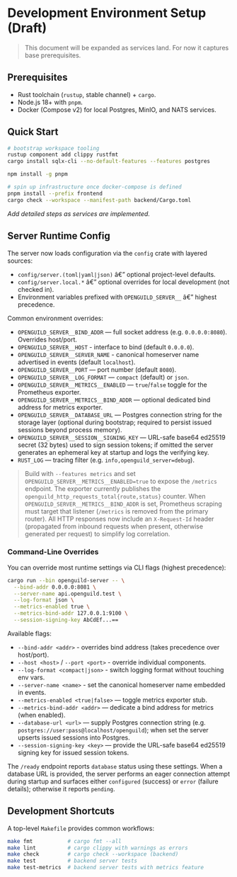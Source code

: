 ﻿# Development Environment Setup (Draft)

> This document will be expanded as services land. For now it captures base prerequisites.

## Prerequisites

- Rust toolchain (`rustup`, stable channel) + `cargo`.
- Node.js 18+ with `pnpm`.
- Docker (Compose v2) for local Postgres, MinIO, and NATS services.

## Quick Start

```bash
# bootstrap workspace tooling
rustup component add clippy rustfmt
cargo install sqlx-cli --no-default-features --features postgres

npm install -g pnpm

# spin up infrastructure once docker-compose is defined
pnpm install --prefix frontend
cargo check --workspace --manifest-path backend/Cargo.toml
```

_Add detailed steps as services are implemented._

## Server Runtime Config

The server now loads configuration via the `config` crate with layered sources:

- `config/server.(toml|yaml|json)` â€” optional project-level defaults.
- `config/server.local.*` â€” optional overrides for local development (not checked in).
- Environment variables prefixed with `OPENGUILD_SERVER__` â€” highest precedence.

Common environment overrides:

- `OPENGUILD_SERVER__BIND_ADDR` — full socket address (e.g. `0.0.0.0:8080`). Overrides host/port.
- `OPENGUILD_SERVER__HOST` - interface to bind (default `0.0.0.0`).
- `OPENGUILD_SERVER__SERVER_NAME` - canonical homeserver name advertised in events (default `localhost`).
- `OPENGUILD_SERVER__PORT` — port number (default `8080`).
- `OPENGUILD_SERVER__LOG_FORMAT` — `compact` (default) or `json`.
- `OPENGUILD_SERVER__METRICS__ENABLED` — `true`/`false` toggle for the Prometheus exporter.
- `OPENGUILD_SERVER__METRICS__BIND_ADDR` — optional dedicated bind address for metrics exporter.
- `OPENGUILD_SERVER__DATABASE_URL` — Postgres connection string for the storage layer (optional during bootstrap; required to persist issued sessions beyond process memory).
- `OPENGUILD_SERVER__SESSION__SIGNING_KEY` — URL-safe base64 ed25519 secret (32 bytes) used to sign session tokens; if omitted the server generates an ephemeral key at startup and logs the verifying key.
- `RUST_LOG` — tracing filter (e.g. `info,openguild_server=debug`).

> Build with `--features metrics` and set `OPENGUILD_SERVER__METRICS__ENABLED=true` to expose the `/metrics` endpoint.
> The exporter currently publishes the `openguild_http_requests_total{route,status}` counter.
> When `OPENGUILD_SERVER__METRICS__BIND_ADDR` is set, Prometheus scraping must target that listener (`/metrics` is removed from the primary router).
> All HTTP responses now include an `X-Request-Id` header (propagated from inbound requests when present, otherwise generated per request) to simplify log correlation.

### Command-Line Overrides

You can override most runtime settings via CLI flags (highest precedence):

```bash
cargo run --bin openguild-server -- \
  --bind-addr 0.0.0.0:8081 \
  --server-name api.openguild.test \
  --log-format json \
  --metrics-enabled true \
  --metrics-bind-addr 127.0.0.1:9100 \
  --session-signing-key AbCdEf...==
```

Available flags:

- `--bind-addr <addr>` - overrides bind address (takes precedence over host/port).
- `--host <host>` / `--port <port>` - override individual components.
- `--log-format <compact|json>` - switch logging format without touching env vars.
- `--server-name <name>` - set the canonical homeserver name embedded in events.
- `--metrics-enabled <true|false>` — toggle metrics exporter stub.
- `--metrics-bind-addr <addr>` — dedicate a bind address for metrics (when enabled).
- `--database-url <url>` — supply Postgres connection string (e.g. `postgres://user:pass@localhost/openguild`); when set the server upserts issued sessions into Postgres.
- `--session-signing-key <key>` — provide the URL-safe base64 ed25519 signing key for issued session tokens.

The `/ready` endpoint reports `database` status using these settings. When a database URL is provided, the server performs an eager connection attempt during startup and surfaces either `configured` (success) or `error` (failure details); otherwise it reports `pending`.

## Development Shortcuts

A top-level `Makefile` provides common workflows:

```bash
make fmt           # cargo fmt --all
make lint          # cargo clippy with warnings as errors
make check         # cargo check --workspace (backend)
make test          # backend server tests
make test-metrics  # backend server tests with metrics feature
```
